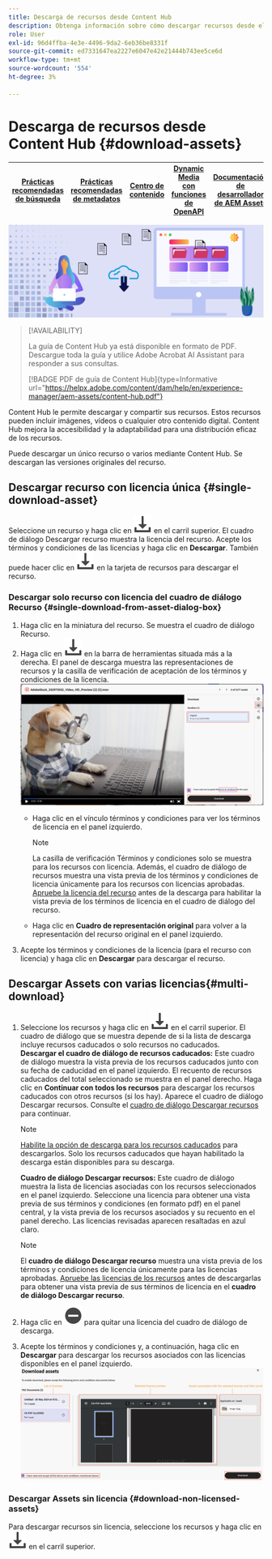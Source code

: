 ```yaml
---
title: Descarga de recursos desde Content Hub
description: Obtenga información sobre cómo descargar recursos desde el portal de Content Hub
role: User
exl-id: 96d4ffba-4e3e-4496-9da2-6eb36be8331f
source-git-commit: ed7331647ea2227e6047e42e21444b743ee5ce6d
workflow-type: tm+mt
source-wordcount: '554'
ht-degree: 3%

---
```


# Descarga de recursos desde Content Hub {#download-assets}

| [Prácticas recomendadas de búsqueda](/help/assets/search-best-practices.md) | [Prácticas recomendadas de metadatos](/help/assets/metadata-best-practices.md) | [Centro de contenido](/help/assets/product-overview.md) | [Dynamic Media con funciones de OpenAPI](/help/assets/dynamic-media-open-apis-overview.md) | [Documentación de desarrollador de AEM Assets](https://developer.adobe.com/experience-cloud/experience-manager-apis/) |
| ------------- | --------------------------- |---------|----|-----|

<!-- ![Download assets](assets/download-asset.jpg) -->
![Descarga de recursos](assets/download-asset-genstudio.jpeg)

>[!AVAILABILITY]
>
>La guía de Content Hub ya está disponible en formato de PDF. Descargue toda la guía y utilice Adobe Acrobat AI Assistant para responder a sus consultas.
>
>[!BADGE PDF de guía de Content Hub]{type=Informative url="https://helpx.adobe.com/content/dam/help/en/experience-manager/aem-assets/content-hub.pdf"}

Content Hub le permite descargar y compartir sus recursos. Estos recursos pueden incluir imágenes, vídeos o cualquier otro contenido digital. Content Hub mejora la accesibilidad y la adaptabilidad para una distribución eficaz de los recursos.

Puede descargar un único recurso o varios mediante Content Hub. Se descargan las versiones originales del recurso.

## Descargar recurso con licencia única {#single-download-asset}

Seleccione un recurso y haga clic en ![descargar](/help/assets/assets/download-icon.svg) en el carril superior. El cuadro de diálogo Descargar recurso muestra la licencia del recurso. Acepte los términos y condiciones de las licencias y haga clic en **Descargar**.
También puede hacer clic en ![descargar](/help/assets/assets/download-icon.svg) en la tarjeta de recursos para descargar el recurso.

### Descargar solo recurso con licencia del cuadro de diálogo Recurso {#single-download-from-asset-dialog-box}

1. Haga clic en la miniatura del recurso. Se muestra el cuadro de diálogo Recurso.
1. Haga clic en ![descargar](/help/assets/assets/download-icon.svg) en la barra de herramientas situada más a la derecha. El panel de descarga muestra las representaciones de recursos y la casilla de verificación de aceptación de los términos y condiciones de la licencia.
   ![cuadro de diálogo de descarga única](/help/assets/assets/asset-dialog-box-for-single-download.png)
   * Haga clic en el vínculo términos y condiciones para ver los términos de licencia en el panel izquierdo.

     >[!NOTE]
     >
     La casilla de verificación Términos y condiciones solo se muestra para los recursos con licencia. Además, el cuadro de diálogo de recursos muestra una vista previa de los términos y condiciones de licencia únicamente para los recursos con licencias aprobadas. [Apruebe la licencia del recurso](/help/assets/approve-assets-content-hub.md) antes de la descarga para habilitar la vista previa de los términos de licencia en el cuadro de diálogo del recurso.

   * Haga clic en **Cuadro de representación original** para volver a la representación del recurso original en el panel izquierdo.
1. Acepte los términos y condiciones de la licencia (para el recurso con licencia) y haga clic en **Descargar** para descargar el recurso.

## Descargar Assets con varias licencias{#multi-download}

1. Seleccione los recursos y haga clic en ![descargar](/help/assets/assets/download-icon.svg) en el carril superior. El cuadro de diálogo que se muestra depende de si la lista de descarga incluye recursos caducados o solo recursos no caducados. <br/>
   **Descargar el cuadro de diálogo de recursos caducados:** Este cuadro de diálogo muestra la vista previa de los recursos caducados junto con su fecha de caducidad en el panel izquierdo. El recuento de recursos caducados del total seleccionado se muestra en el panel derecho. Haga clic en **Continuar con todos los recursos** para descargar los recursos caducados con otros recursos (si los hay). Aparece el cuadro de diálogo Descargar recursos. Consulte el [cuadro de diálogo Descargar recursos](#Download-asset-dialog-box) para continuar.

   >[!NOTE]
   >
   [Habilite la opción de descarga para los recursos caducados](/help/assets/configure-content-hub-ui-options.md#expired-assets-content-hub) para descargarlos. Solo los recursos caducados que hayan habilitado la descarga están disponibles para su descarga.

   <a id="Download-asset-dialog-box"></a> **Cuadro de diálogo Descargar recursos:** Este cuadro de diálogo muestra la lista de licencias asociadas con los recursos seleccionados en el panel izquierdo. Seleccione una licencia para obtener una vista previa de sus términos y condiciones (en formato pdf) en el panel central, y la vista previa de los recursos asociados y su recuento en el panel derecho. Las licencias revisadas aparecen resaltadas en azul claro.

   >[!NOTE]
   >
   El **cuadro de diálogo Descargar recurso** muestra una vista previa de los términos y condiciones de licencia únicamente para las licencias aprobadas. [Apruebe las licencias de los recursos](/help/assets/approve-assets-content-hub.md) antes de descargarlas para obtener una vista previa de sus términos de licencia en el **cuadro de diálogo Descargar recurso**.

1. Haga clic en ![remove-icon](/help/assets/assets/remove-icon.svg) para quitar una licencia del cuadro de diálogo de descarga.

1. Acepte los términos y condiciones y, a continuación, haga clic en **Descargar** para descargar los recursos asociados con las licencias disponibles en el panel izquierdo.
   ![descargar-múltiples-licencias](/help/assets/assets/download-multiple-license.png)

### Descargar Assets sin licencia {#download-non-licensed-assets}

Para descargar recursos sin licencia, seleccione los recursos y haga clic en ![descargar](/help/assets/assets/download-icon.svg) en el carril superior.







